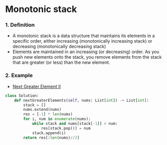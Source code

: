 # Monotonic stack
### 1. Definition
- A monotonic stack is a data structure that maintains its elements in a specific order, either increasing (monotonically increasing stack) or decreasing (monotonically decreasing stack)
- Elements are maintained in an increasing (or decreasing) order. As you push new elements onto the stack, you remove elements from the stack that are greater (or less) than the new element.

### 2. Example
- [Next Greater Element II](https://leetcode.com/problems/next-greater-element-ii/description/)

```python
class Solution:
    def nextGreaterElements(self, nums: List[int]) -> List[int]:
        stack = [] 
        nums.extend(nums)
        res = [-1] * len(nums)
        for i, num in enumerate(nums):              
            while stack and nums[stack[-1]] < num:
                res[stack.pop()] = num
            stack.append(i)
        return res[:len(nums)//2]
```
